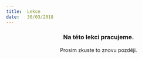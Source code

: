 ```yaml
---
title:  Lekce
date:   30/03/2018
---
```


### <center>Na této lekci pracujeme.</center>
<center>Prosim zkuste to znovu později.</center>